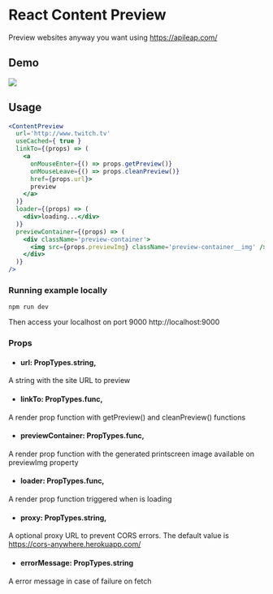 # React Content Preview
Preview websites anyway you want using https://apileap.com/


## Demo

![](https://github.com/gabrielbs/react-content-preview/blob/master/gifexample.gif)

## Usage

```jsx
<ContentPreview
  url='http://www.twitch.tv'
  useCached={ true }
  linkTo={(props) => (
    <a
      onMouseEnter={() => props.getPreview()}
      onMouseLeave={() => props.cleanPreview()}
      href={props.url}>
      preview
    </a>
  )}
  loader={(props) => (
    <div>loading...</div>
  )}
  previewContainer={(props) => (
    <div className='preview-container'>
      <img src={props.previewImg} className='preview-container__img' />
    </div>
  )}
/>
```

### Running example locally
```
npm run dev
```
Then access your localhost on port 9000 http://localhost:9000

### Props
 - #### url: PropTypes.string,
  A string with the site URL to preview
 - #### linkTo: PropTypes.func,
  A render prop function with getPreview() and cleanPreview() functions
 - #### previewContainer: PropTypes.func,
  A render prop function with the generated printscreen image available on previewImg property
 - #### loader: PropTypes.func,
  A render prop function triggered when is loading
 - #### proxy: PropTypes.string,
  A optional proxy URL to prevent CORS errors. The default value is https://cors-anywhere.herokuapp.com/
 - #### errorMessage: PropTypes.string
  A error message in case of failure on fetch
